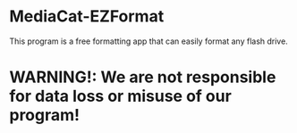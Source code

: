 # MediaCat-EZFormat
This program is a free formatting app that can easily format any flash drive.

# WARNING!: We are not responsible for data loss or misuse of our program!
